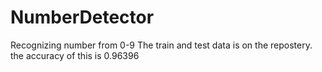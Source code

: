 # NumberDetector
Recognizing number from 0-9
The train and test data is on the repostery.
the accuracy of this is 0.96396
